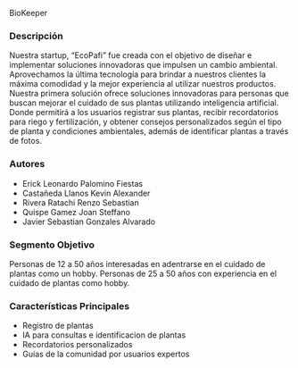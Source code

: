 BioKeeper

### Descripción
Nuestra startup, “EcoPafi” fue creada con el objetivo de diseñar e implementar soluciones innovadoras que impulsen un cambio ambiental. Aprovechamos la última tecnología para brindar a nuestros clientes la máxima comodidad y la mejor experiencia al utilizar nuestros productos. Nuestra primera solución ofrece soluciones innovadoras para personas que buscan mejorar el cuidado de sus plantas utilizando inteligencia artificial. Donde permitirá a los usuarios registrar sus plantas, recibir recordatorios para riego y fertilización, y obtener consejos personalizados según el tipo de planta y condiciones ambientales, además de identificar plantas a través de fotos.

### Autores
- Erick Leonardo Palomino Fiestas
- Castañeda Llanos Kevin Alexander
- Rivera Ratachi Renzo Sebastian
- Quispe Gamez Joan Steffano
- Javier Sebastian Gonzales Alvarado

### Segmento Objetivo
Personas de 12 a 50 años interesadas en adentrarse en el cuidado de plantas como un hobby.
Personas de 25 a 50 años con experiencia en el cuidado de plantas como hobby.

### Características Principales
- Registro de plantas
- IA para consultas e identificacion de plantas
- Recordatorios personalizados
- Guías de la comunidad por usuarios expertos
